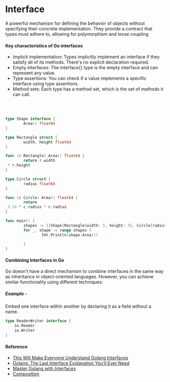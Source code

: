 # Interface
 
A powerful mechanism for defining the behavior of objects without specifying their concrete implementation. They provide a contract that types must adhere to, allowing for polymorphism and loose coupling

#### Key characteristics of Go interfaces
- Implicit implementation: Types implicitly implement an interface if they satisfy all of its methods. There's no explicit declaration required.
- Empty interfaces: The interface{} type is the empty interface and can represent any value.
- Type assertions: You can check if a value implements a specific interface using type assertions.
- Method sets: Each type has a method set, which is the set of methods it can call.

<br><br>
```go
type Shape interface {
        Area() float64
}

type Rectangle struct {
        width, height float64
}

func (r Rectangle) Area() float64 {
        return r.width   
 * r.height
}

type Circle struct {
        radius float64
}

func (c Circle) Area() float64 {
        return   
 3.14 * c.radius * c.radius
}

func main() {
        shapes := []Shape{Rectangle{width: 5, height: 3}, Circle{radius: 2}}
        for _, shape := range shapes {
                fmt.Println(shape.Area())   

        }
}
```

#### Combining Interfaces in Go

Go doesn't have a direct mechanism to combine interfaces in the same way as inheritance in object-oriented languages. However, you can achieve similar functionality using different techniques:

##### Example - 
Embed one interface within another by declaring it as a field without a name.
```go
type ReaderWriter interface {
    io.Reader
    io.Writer
}
```



#### Reference
 - [This Will Make Everyone Understand Golang Interfaces](https://www.youtube.com/watch?v=rH0bpx7I2Dk)
 - [Golang: The Last Interface Explanation You'll Ever Need](https://www.youtube.com/watch?v=SX1gT5A9H-U)
 - [Master Golang with Interfaces](https://www.youtube.com/watch?v=IbXSEGB8LRs&list=PL7g1jYj15RUMMCMDYPyZHN3CaWbt3Rl5y&index=4)
 - [Composition](https://www.youtube.com/watch?v=kgCYq3EGoyE&list=PL7g1jYj15RUMMCMDYPyZHN3CaWbt3Rl5y&index=6)
